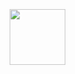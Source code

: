 <div id="header" align="center">
  <img src="[https://media.giphy.com/media/M9gbBd9nbDrOTu1Mqx/giphy.gif](https://i.giphy.com/media/v1.Y2lkPTc5MGI3NjExaDd2eXc5aDhobGJ4NWx3bG00ZWdqZXV5aXZqMGF3bjRkd3RvandobCZlcD12MV9pbnRlcm5hbF9naWZfYnlfaWQmY3Q9Zw/HzPtbOKyBoBFsK4hyc/giphy.gif)" width="100"/>
</div>
